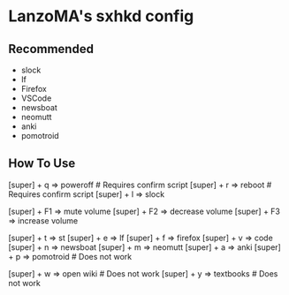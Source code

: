 # LanzoMA's sxhkd config

## Recommended

* slock
* lf
* Firefox
* VSCode
* newsboat
* neomutt
* anki
* pomotroid

## How To Use

[super] + q   => poweroff                # Requires confirm script
[super] + r   => reboot                  # Requires confirm script
[super] + l   => slock

[super] + F1  => mute volume
[super] + F2  => decrease volume
[super] + F3  => increase volume

[super] + t   => st
[super] + e   => lf
[super] + f   => firefox
[super] + v   => code
[super] + n   => newsboat
[super] + m   => neomutt
[super] + a   => anki
[super] + p   => pomotroid               # Does not work

[super] + w   => open wiki               # Does not work
[super] + y   => textbooks               # Does not work
